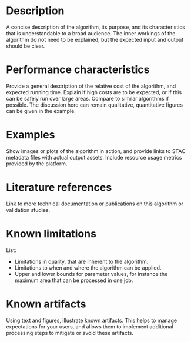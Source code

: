 # Description

A concise description of the algorithm, its purpose, and its characteristics that is understandable to a broad audience.
The inner workings of the algorithm do not need to be explained, but the expected input and output should be clear.

# Performance characteristics

Provide a general description of the relative cost of the algorithm, and expected running time. Explain if high costs are
to be expected, or if this can be safely run over large areas. Compare to similar algorithms if possible. The discussion
here can remain qualitative, quantitative figures can be given in the example.


# Examples

Show images or plots of the algorithm in action, and provide links to STAC metadata files with actual output assets.
Include resource usage metrics provided by the platform.

# Literature references

Link to more technical documentation or publications on this algorithm or validation studies.

# Known limitations

List:
- Limitations in quality, that are inherent to the algorithm.
- Limitations to when and where the algorithm can be applied.
- Upper and lower bounds for parameter values, for instance the maximum area that can be processed in one job.

# Known artifacts

Using text and figures, illustrate known artifacts. This helps to manage expectations for your users, and allows them to 
implement additional processing steps to mitigate or avoid these artifacts.
